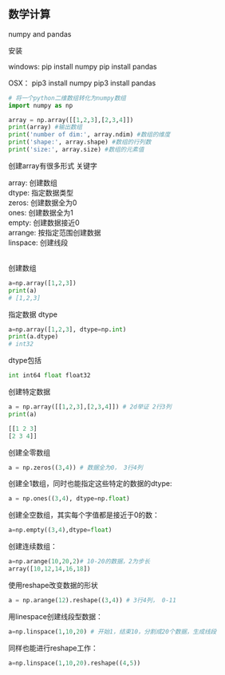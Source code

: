 ## 数学计算

numpy and pandas

安装

windows:
pip install numpy
pip install pandas

OSX：
pip3 install numpy
pip3 install pandas

```python
# 将一个python二维数组转化为numpy数组
import numpy as np

array = np.array([[1,2,3],[2,3,4]])
print(array) #输出数组
print('number of dim:', array.ndim) #数组的维度
print('shape:', array.shape) #数组的行列数
print('size:', array.size) #数组的元素值
```

创建array有很多形式
关键字

array: 创建数组 <br>
dtype: 指定数据类型<br>
zeros: 创建数据全为0<br>
ones: 创建数据全为1<br>
empty: 创建数据接近0<br>
arrange: 按指定范围创建数据<br>
linspace: 创建线段<br><br>

创建数组<br>
```python
a=np.array([1,2,3])
print(a)
# [1,2,3]
```

指定数据 dtype
```python
a=np.array([1,2,3], dtype=np.int)
print(a.dtype)
# int32
```

dtype包括
```python
int int64 float float32
```

创建特定数据
```python
a = np.array([[1,2,3],[2,3,4]]) # 2d举证 2行3列
print(a)
```

```python
[[1 2 3]
[2 3 4]]
```
创建全零数组
```python
a = np.zeros((3,4)) # 数据全为0， 3行4列
```
创建全1数组，同时也能指定这些特定的数据的dtype:
```python
a = np.ones((3,4), dtype=np.float)
```
创建全空数组，其实每个字值都是接近于0的数：
```python
a=np.empty((3,4),dtype=float)
```
创建连续数组：
```python
a=np.arange(10,20,2)# 10-20的数据，2为步长
array([10,12,14,16,18])
```
使用reshape改变数据的形状
```python
a = np.arange(12).reshape((3,4)) # 3行4列， 0-11
```
用linespace创建线段型数据：
```python
a=np.linspace(1,10,20) # 开始1，结束10，分割成20个数据，生成线段
```
同样也能进行reshape工作：
```python
a=np.linspace(1,10,20).reshape((4,5)) 
```